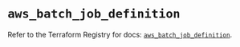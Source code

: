 # `aws_batch_job_definition`

Refer to the Terraform Registry for docs: [`aws_batch_job_definition`](https://registry.terraform.io/providers/hashicorp/aws/5.42.0/docs/resources/batch_job_definition).
